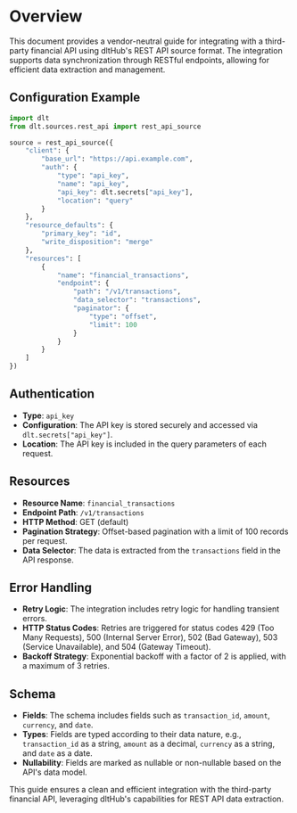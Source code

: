 # Overview

This document provides a vendor-neutral guide for integrating with a third-party financial API using dltHub's REST API source format. The integration supports data synchronization through RESTful endpoints, allowing for efficient data extraction and management.

## Configuration Example

```python
import dlt
from dlt.sources.rest_api import rest_api_source

source = rest_api_source({
    "client": {
        "base_url": "https://api.example.com",
        "auth": {
            "type": "api_key",
            "name": "api_key",
            "api_key": dlt.secrets["api_key"],
            "location": "query"
        }
    },
    "resource_defaults": {
        "primary_key": "id",
        "write_disposition": "merge"
    },
    "resources": [
        {
            "name": "financial_transactions",
            "endpoint": {
                "path": "/v1/transactions",
                "data_selector": "transactions",
                "paginator": {
                    "type": "offset",
                    "limit": 100
                }
            }
        }
    ]
})
```

## Authentication

- **Type**: `api_key`
- **Configuration**: The API key is stored securely and accessed via `dlt.secrets["api_key"]`.
- **Location**: The API key is included in the query parameters of each request.

## Resources

- **Resource Name**: `financial_transactions`
- **Endpoint Path**: `/v1/transactions`
- **HTTP Method**: GET (default)
- **Pagination Strategy**: Offset-based pagination with a limit of 100 records per request.
- **Data Selector**: The data is extracted from the `transactions` field in the API response.

## Error Handling

- **Retry Logic**: The integration includes retry logic for handling transient errors.
- **HTTP Status Codes**: Retries are triggered for status codes 429 (Too Many Requests), 500 (Internal Server Error), 502 (Bad Gateway), 503 (Service Unavailable), and 504 (Gateway Timeout).
- **Backoff Strategy**: Exponential backoff with a factor of 2 is applied, with a maximum of 3 retries.

## Schema

- **Fields**: The schema includes fields such as `transaction_id`, `amount`, `currency`, and `date`.
- **Types**: Fields are typed according to their data nature, e.g., `transaction_id` as a string, `amount` as a decimal, `currency` as a string, and `date` as a date.
- **Nullability**: Fields are marked as nullable or non-nullable based on the API's data model.

This guide ensures a clean and efficient integration with the third-party financial API, leveraging dltHub's capabilities for REST API data extraction.